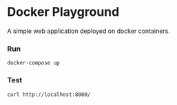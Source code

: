 # Docker Playground

A simple web application deployed on docker containers.

### Run

`docker-compose up`

### Test

`curl http://localhost:8080/`
